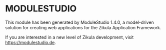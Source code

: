 # MODULESTUDIO

This module has been generated by ModuleStudio 1.4.0, a model-driven solution
for creating web applications for the Zikula Application Framework.

If you are interested in a new level of Zikula development, visit https://modulestudio.de.
